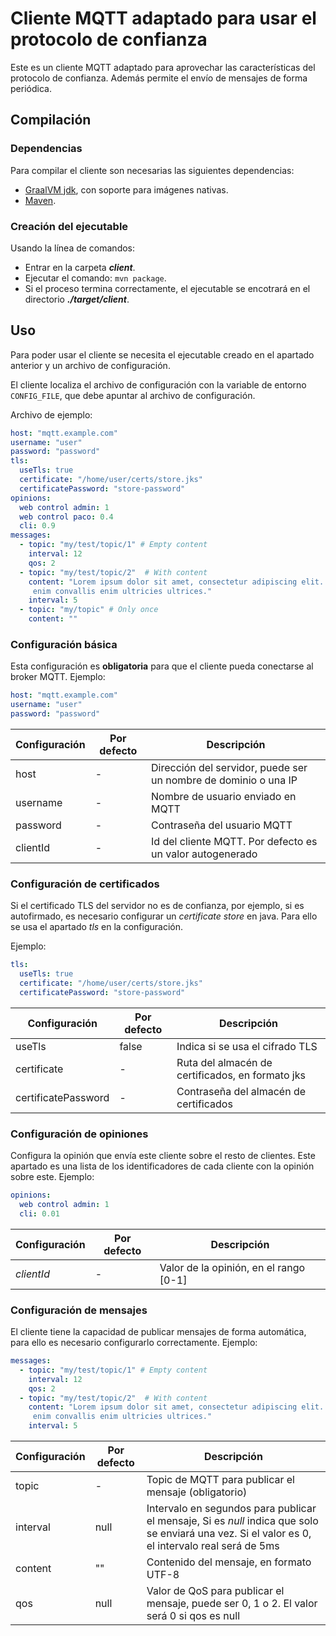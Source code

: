 # Cliente MQTT adaptado para usar el protocolo de confianza
Este es un cliente MQTT adaptado para aprovechar las características del protocolo de confianza. Además permite el envío de mensajes de forma periódica.

## Compilación

### Dependencias
Para compilar el cliente son necesarias las siguientes dependencias:
- [GraalVM jdk](https://www.graalvm.org/jdk21/getting-started/#installing), con soporte para imágenes nativas.
- [Maven](https://maven.apache.org/install.html).

### Creación del ejecutable
Usando la línea de comandos:
- Entrar en la carpeta ***client***.
- Ejecutar el comando: `mvn package`.
- Si el proceso termina correctamente, el ejecutable se encotrará en el directorio ***./target/client***.

## Uso
Para poder usar el cliente se necesita el ejecutable creado en el apartado anterior y un archivo de configuración.

El cliente localiza el archivo de configuración con la variable de entorno `CONFIG_FILE`, que debe apuntar al archivo de configuración.

Archivo de ejemplo:

```yaml
host: "mqtt.example.com"
username: "user"
password: "password"
tls:
  useTls: true
  certificate: "/home/user/certs/store.jks"
  certificatePassword: "store-password"
opinions:
  web control admin: 1
  web control paco: 0.4
  cli: 0.9
messages:
  - topic: "my/test/topic/1" # Empty content
    interval: 12
    qos: 2
  - topic: "my/test/topic/2"  # With content
    content: "Lorem ipsum dolor sit amet, consectetur adipiscing elit. Proin a
     enim convallis enim ultricies ultrices."
    interval: 5
  - topic: "my/topic" # Only once
    content: ""

```

### Configuración básica
Esta configuración es **obligatoria** para que el cliente pueda conectarse al broker MQTT. Ejemplo:

```yaml
host: "mqtt.example.com"
username: "user"
password: "password"
```

| Configuración | Por defecto | Descripción                                                     |
| ------------- | ----------- | --------------------------------------------------------------- |
| host          | -           | Dirección del servidor, puede ser un nombre de dominio o una IP |
| username      | -           | Nombre de usuario enviado en MQTT                               |
| password      | -           | Contraseña del usuario MQTT                                     |
| clientId      | -           | Id del cliente MQTT. Por defecto es un valor autogenerado       |

### Configuración de certificados
Si el certificado TLS del servidor no es de confianza, por ejemplo, si es autofirmado, es necesario configurar un *certificate store* en java. Para ello se usa el apartado *tls* en la configuración.

Ejemplo:

```yaml
tls:
  useTls: true
  certificate: "/home/user/certs/store.jks"
  certificatePassword: "store-password"
```

| Configuración       | Por defecto | Descripción                                      |
| ------------------- | ----------- | ------------------------------------------------ |
| useTls              | false       | Indica si se usa el cifrado TLS                  |
| certificate         | -           | Ruta del almacén de certificados, en formato jks |
| certificatePassword | -           | Contraseña del almacén de certificados           |

### Configuración de opiniones
Configura la opinión que envía este cliente sobre el resto de clientes. Este apartado es una lista de los identificadores de cada cliente con la opinión sobre este. Ejemplo:

```yaml
opinions:
  web control admin: 1
  cli: 0.01
```
| Configuración | Por defecto | Descripción                            |
| ------------- | ----------- | -------------------------------------- |
| *clientId*    | -           | Valor de la opinión, en el rango [0-1] |

### Configuración de mensajes
El cliente tiene la capacidad de publicar mensajes de forma automática, para ello es necesario configurarlo correctamente. Ejemplo:

```yaml
messages:
  - topic: "my/test/topic/1" # Empty content
    interval: 12
    qos: 2
  - topic: "my/test/topic/2"  # With content
    content: "Lorem ipsum dolor sit amet, consectetur adipiscing elit. Proin a
     enim convallis enim ultricies ultrices."
    interval: 5
```

| Configuración | Por defecto | Descripción                                                                                                                                      |
| ------------- | ----------- | ------------------------------------------------------------------------------------------------------------------------------------------------ |
| topic         | -           | Topic de MQTT para publicar el mensaje (obligatorio)                                                                                             |
| interval      | null        | Intervalo en segundos para publicar el mensaje, Si es *null* indica que solo se enviará una vez. Si el valor es 0, el intervalo real será de 5ms |
| content       | ""          | Contenido del mensaje, en formato UTF-8                                                                                                          |
| qos           | null        | Valor de QoS para publicar el mensaje, puede ser 0, 1 o 2. El valor será 0 si qos es null                                                        |

